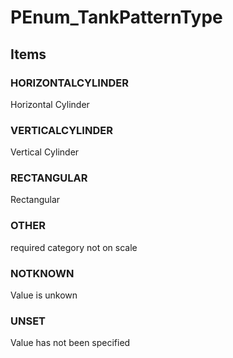 # PEnum_TankPatternType

## Items

### HORIZONTALCYLINDER
Horizontal Cylinder

### VERTICALCYLINDER
Vertical Cylinder

### RECTANGULAR
Rectangular

### OTHER
required category not on scale

### NOTKNOWN
Value is unkown

### UNSET
Value has not been specified
